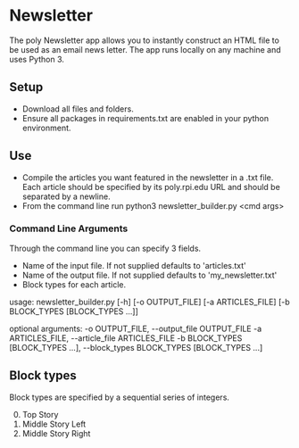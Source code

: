 # Newsletter
The poly Newsletter app allows you to instantly construct an HTML file to be used as an email news letter. The app runs locally on any machine and uses Python 3.
## Setup

 - Download all files and folders.
 - Ensure all packages in requirements.txt are enabled in your python environment. 

## Use

 - Compile the articles you want featured in the newsletter in a .txt file. Each article should be specified by its poly.rpi.edu URL and should be separated by a newline. 
 - From the command line run
    python3 newsletter_builder.py \<cmd args\>
### Command Line Arguments
Through the command line you can specify 3 fields. 
 
 - Name of the input file. If not supplied defaults to 'articles.txt'
 - Name of the output file. If not supplied defaults to 'my_newsletter.txt'
 - Block types for each article. 

usage: newsletter_builder.py [-h] [-o OUTPUT_FILE] [-a ARTICLES_FILE]
						                             [-b BLOCK_TYPES [BLOCK_TYPES ...]]

optional arguments:
  -o OUTPUT_FILE, --output_file OUTPUT_FILE
  -a ARTICLES_FILE, --article_file ARTICLES_FILE
  -b BLOCK_TYPES [BLOCK_TYPES ...], --block_types BLOCK_TYPES [BLOCK_TYPES ...]

## Block types
Block types are specified by a sequential series of integers.

 0. Top Story
 1. Middle Story Left
 2. Middle Story Right

